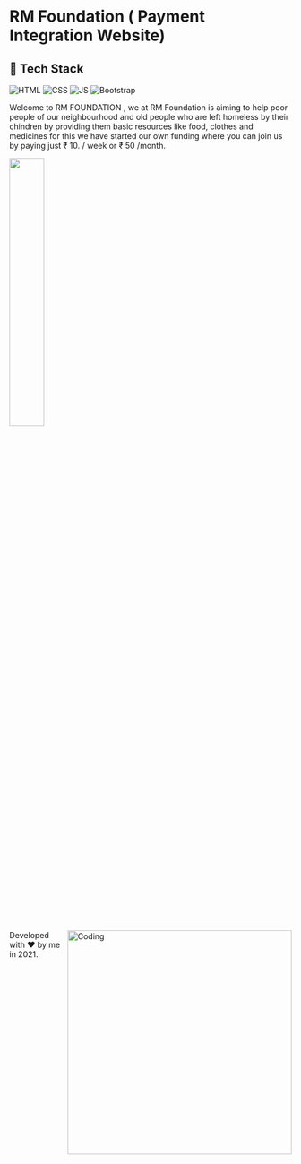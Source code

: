 # RM Foundation ( Payment Integration Website)
## 📌 Tech Stack

![HTML](https://img.shields.io/badge/html5%20-%23E34F26.svg?&style=for-the-badge&logo=html5&logoColor=white)
![CSS](https://img.shields.io/badge/css3%20-%231572B6.svg?&style=for-the-badge&logo=css3&logoColor=white)
![JS](https://img.shields.io/badge/javascript%20-%23323330.svg?&style=for-the-badge&logo=javascript&logoColor=%23F7DF1E)
<img alt="Bootstrap" src="https://img.shields.io/badge/bootstrap-%23563D7C.svg?style=for-the-badge&logo=bootstrap&logoColor=white"/>

Welcome to RM FOUNDATION , we at RM Foundation is aiming to help poor people of our neighbourhood 
                and old people who are left homeless by their chindren by providing them basic resources like food,
                clothes and medicines for this we have started our own funding where you can join us by paying just ₹ 10.
                / week or ₹ 50 /month.
                <p align="left"><img width=35% src="https://media2.giphy.com/media/L1R1tvI9svkIWwpVYr/giphy.gif?cid=ecf05e47pzi2rpig0vc8pjusra8hiai1b91zgiywvbubu9vu&rid=giphy.gif"></p>
                <img align="right" width="400px" alt="Coding" src="https://raw.githubusercontent.com/abhisheknaiidu/abhisheknaiidu/master/code.gif">

Developed with ❤️ by me in 2021.
